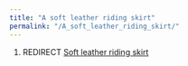 ```yaml
---
title: "A soft leather riding skirt"
permalink: "/A_soft_leather_riding_skirt/"
---
```


1.  REDIRECT [Soft leather riding
    skirt](Soft_leather_riding_skirt "wikilink")